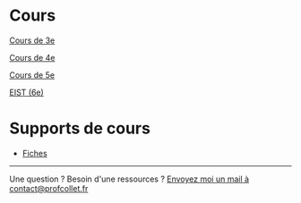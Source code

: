 

# Cours

[Cours de 3e](./3e/liste.md) 

[Cours de 4e](./4e/liste.md) 

[Cours de 5e](./5e/liste.md) 

[EIST (6e)](./EIST/index.md) 

# Supports de cours

- [Fiches](./Fiches/index.md) 

* * * 

Une question ? Besoin d'une ressources ? 
[Envoyez moi un mail à contact@profcollet.fr](mailto:contact@profcollet.fr)